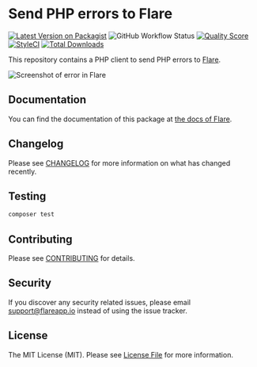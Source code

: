 # Send PHP errors to Flare

[![Latest Version on Packagist](https://img.shields.io/packagist/v/facade/flare-client-php.svg?style=flat-square)](https://packagist.org/packages/facade/flare-client-php)
![GitHub Workflow Status](https://img.shields.io/github/workflow/status/facade/flare-client-php/run-tests?label=tests)
[![Quality Score](https://img.shields.io/scrutinizer/g/facade/flare-client-php.svg?style=flat-square)](https://scrutinizer-ci.com/g/facade/flare-client-php)
[![StyleCI](https://github.styleci.io/repos/204468479/shield?branch=master)](https://github.styleci.io/repos/204468479)
[![Total Downloads](https://img.shields.io/packagist/dt/facade/flare-client-php.svg?style=flat-square)](https://packagist.org/packages/facade/flare-client-php)

This repository contains a PHP client to send PHP errors to [Flare](https://flareapp.io).

![Screenshot of error in Flare](https://facade.github.io/flare-client-php/screenshot.png)

## Documentation

You can find the documentation of this package at [the docs of Flare](https://flareapp.io/docs/general/projects).

## Changelog

Please see [CHANGELOG](CHANGELOG.md) for more information on what has changed recently.

## Testing

``` bash
composer test
```

## Contributing

Please see [CONTRIBUTING](CONTRIBUTING.md) for details.

## Security

If you discover any security related issues, please email support@flareapp.io instead of using the issue tracker.

## License

The MIT License (MIT). Please see [License File](LICENSE.md) for more information.

